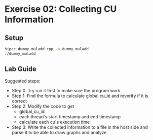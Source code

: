 # Exercise 02: Collecting CU Information

## Setup

```bash
hipcc dummy_muladd.cpp -o dummy_muladd
./dummy_muladd
```

## Lab Guide

Suggested steps:

- Step 0: Try run it first to make sure the program work
- Step 1: Find the formula to calculate global cu_id and reverify if it is correct
- Step 2: Modify the code to get
	- global_cu_id
	- each thread's start timestamp and end timestamp
	- calculate each cu's execution time
- Step 3: Write the collected information to a file in the host side and parse it to be able to draw graphs and analyze